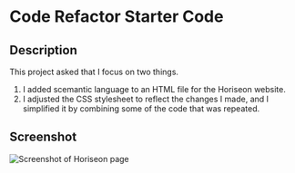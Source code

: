 # Code Refactor Starter Code

## **Description**

This project asked that I focus on two things.
1. I added scemantic language to an HTML file for the Horiseon website.
2. I adjusted the CSS stylesheet to reflect the changes I made, and I simplified it by combining some of the code that was repeated.

## **Screenshot**

![Screenshot of Horiseon page]()